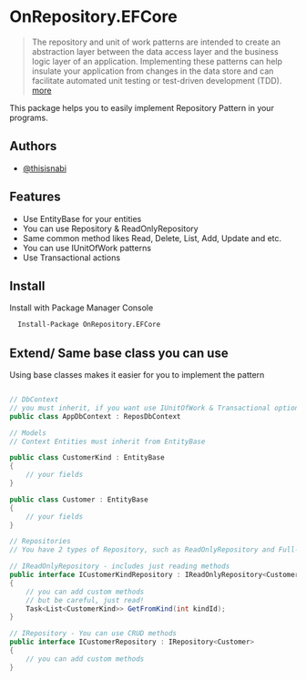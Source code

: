 # OnRepository.EFCore

> The repository and unit of work patterns are intended to create an abstraction layer between the data access layer and the business logic layer of an application. Implementing these patterns can help insulate your application from changes in the data store and can facilitate automated unit testing or test-driven development (TDD). [more](https://docs.microsoft.com/en-us/aspnet/mvc/overview/older-versions/getting-started-with-ef-5-using-mvc-4/implementing-the-repository-and-unit-of-work-patterns-in-an-asp-net-mvc-application)

This package helps you to easily implement Repository Pattern in your programs.

## Authors

- [@thisisnabi](https://www.github.com/thisisnabi)



## Features
- Use EntityBase for your entities
- You can use Repository & ReadOnlyRepository
- Same common method likes Read, Delete, List, Add, Update and etc.
- You can use IUnitOfWork patterns
- Use Transactional actions



## Install

Install with Package Manager Console  

```bash
  Install-Package OnRepository.EFCore
```


## Extend/ Same base class you can use

Using base classes makes it easier for you to implement the pattern
 
```csharp

// DbContext
// you must inherit, if you want use IUnitOfWork & Transactional options
public class AppDbContext : ReposDbContext
```

 
```csharp
// Models
// Context Entities must inherit from EntityBase

public class CustomerKind : EntityBase
{
    // your fields
}

public class Customer : EntityBase
{
    // your fields
}
```

```csharp
// Repositories
// You have 2 types of Repository, such as ReadOnlyRepository and Full-Access Repositoy which you can inherit from those.

// IReadOnlyRepository - includes just reading methods 
public interface ICustomerKindRepository : IReadOnlyRepository<CustomerKind>
{
    // you can add custom methods
    // but be careful, just read!
    Task<List<CustomerKind>> GetFromKind(int kindId);
}

// IRepository - You can use CRUD methods
public interface ICustomerRepository : IRepository<Customer>
{
    // you can add custom methods
}
```



